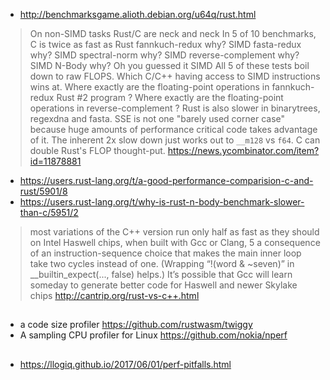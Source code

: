 - http://benchmarksgame.alioth.debian.org/u64q/rust.html

> On non-SIMD tasks Rust/C are neck and neck
> In 5 of 10 benchmarks, C is twice as fast as Rust
> fannkuch-redux why? SIMD
> fasta-redux why? SIMD
> spectral-norm why? SIMD
> reverse-complement why? SIMD
> N-Body why? Oh you guessed it SIMD
> All 5 of these tests boil down to raw FLOPS. Which C/C++ having access to SIMD instructions wins at.
> Where exactly are the floating-point operations in fannkuch-redux Rust \#2 program ?
Where exactly are the floating-point operations in reverse-complement ?
> Rust is also slower in binarytrees, regexdna and fasta. SSE is not one "barely used corner case" because huge amounts of performance critical code takes advantage of it.
> The inherent 2x slow down just works out to `__m128` vs `f64`. C can double Rust's FLOP thought-put.
> https://news.ycombinator.com/item?id=11878881

- https://users.rust-lang.org/t/a-good-performance-comparision-c-and-rust/5901/8
- https://users.rust-lang.org/t/why-is-rust-n-body-benchmark-slower-than-c/5951/2

> most variations of the C++ version run only half as fast as they should on Intel Haswell chips, when built with Gcc or Clang, 5 a consequence of an instruction-sequence choice that makes the main inner loop take two cycles instead of one. (Wrapping “!(word & ~seven)” in __builtin_expect(..., false) helps.) It’s possible that Gcc will learn someday to generate better code for Haswell and newer Skylake chips
> http://cantrip.org/rust-vs-c++.html

##

- a code size profiler https://github.com/rustwasm/twiggy
- A sampling CPU profiler for Linux https://github.com/nokia/nperf

##

- https://llogiq.github.io/2017/06/01/perf-pitfalls.html
